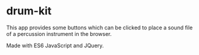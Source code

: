 # drum-kit

This app provides some buttons which can be clicked to place a sound file of a percussion instrument in the browser.

Made with ES6 JavaScript and JQuery.
